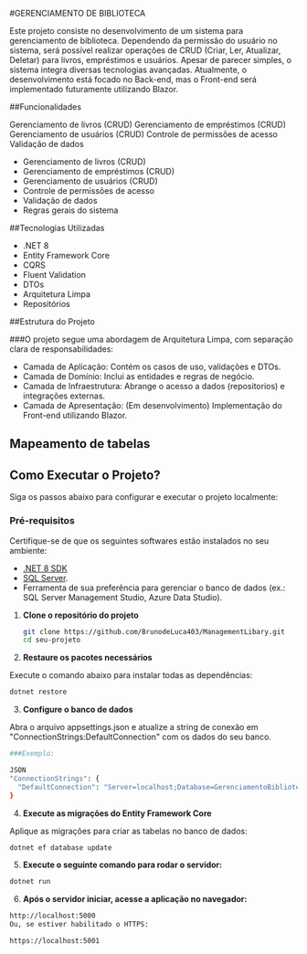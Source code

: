 #GERENCIAMENTO DE BIBLIOTECA

<p>Este projeto consiste no desenvolvimento de um sistema para gerenciamento de biblioteca. Dependendo da permissão do usuário no sistema, será possível realizar operações de CRUD (Criar, Ler, Atualizar, Deletar) para livros, empréstimos e usuários. Apesar de parecer simples, o sistema integra diversas tecnologias avançadas. Atualmente, o desenvolvimento está focado no Back-end, mas o Front-end será implementado futuramente utilizando Blazor.</p>

##Funcionalidades

Gerenciamento de livros (CRUD)
Gerenciamento de empréstimos (CRUD)
Gerenciamento de usuários (CRUD)
Controle de permissões de acesso
Validação de dados

<ul>
  <li>Gerenciamento de livros (CRUD)</li>
  <li>Gerenciamento de empréstimos (CRUD)</li>
  <li>Gerenciamento de usuários (CRUD)</li>
  <li>Controle de permissões de acesso </li>
  <li>Validação de dados</li>
  <li>Regras gerais do sistema</li>
</ul>

##Tecnologias Utilizadas

<ul> 
  <li>.NET 8</li> 
  <li>Entity Framework Core</li> 
  <li>CQRS</li> 
  <li>Fluent Validation</li> 
  <li>DTOs</li> 
  <li>Arquitetura Limpa</li> 
  <li>Repositórios</li> </ul>
  
##Estrutura do Projeto

###O projeto segue uma abordagem de Arquitetura Limpa, com separação clara de responsabilidades:

<ul>
  <li>Camada de Aplicação: Contém os casos de uso, validações e DTOs.</li>
  <li>Camada de Domínio: Inclui as entidades e regras de negócio.</li>
  <li>Camada de Infraestrutura: Abrange o acesso a dados (repositorios) e integrações externas.</li>
  <li>Camada de Apresentação: (Em desenvolvimento) Implementação do Front-end utilizando Blazor.</li>
</ul>


## Mapeamento de tabelas



## Como Executar o Projeto?

Siga os passos abaixo para configurar e executar o projeto localmente:

### Pré-requisitos

Certifique-se de que os seguintes softwares estão instalados no seu ambiente:

- [.NET 8 SDK](https://dotnet.microsoft.com/en-us/download/dotnet/8.0)  
- [SQL Server](https://www.microsoft.com/en-us/sql-server).
- Ferramenta de sua preferência para gerenciar o banco de dados (ex.: SQL Server Management Studio, Azure Data Studio).  


1. **Clone o repositório do projeto**

   ```bash
   git clone https://github.com/BrunodeLuca403/ManagementLibary.git
   cd seu-projeto
   ```   
2. **Restaure os pacotes necessários**

Execute o comando abaixo para instalar todas as dependências:

```bash
dotnet restore
```
3. **Configure o banco de dados**

Abra o arquivo appsettings.json e atualize a string de conexão em "ConnectionStrings:DefaultConnection" com os dados do seu banco.
```bash
###Exemplo:

JSON
"ConnectionStrings": {
  "DefaultConnection": "Server=localhost;Database=GerenciamentoBiblioteca;Trusted_Connection=True;"
}
```
4. **Execute as migrações do Entity Framework Core**

Aplique as migrações para criar as tabelas no banco de dados:

```bash
dotnet ef database update
```
5. **Execute o seguinte comando para rodar o servidor:**

```bash
dotnet run

```
6. **Após o servidor iniciar, acesse a aplicação no navegador:**
```bash
http://localhost:5000
Ou, se estiver habilitado o HTTPS:

https://localhost:5001
```

